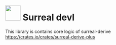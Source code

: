 # <a href="url"><img src="https://github.com/dev-logs/surreal-derive/assets/27767477/a10ad106-83af-48a2-894f-a599613e0d79" width="48"></a>  Surreal devl
This library is contains core logic of surreal-derive https://crates.io/crates/surreal-derive-plus
